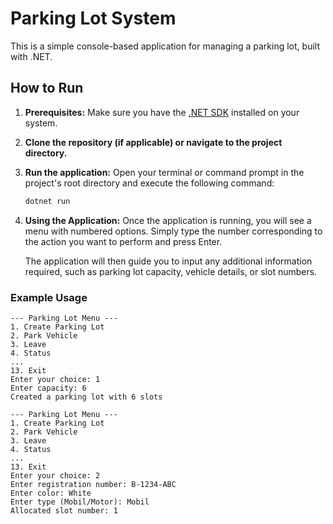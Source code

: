 # Parking Lot System

This is a simple console-based application for managing a parking lot, built with .NET.

## How to Run

1.  **Prerequisites:** Make sure you have the [.NET SDK](https://dotnet.microsoft.com/download) installed on your system.

2.  **Clone the repository (if applicable) or navigate to the project directory.**

3.  **Run the application:**
    Open your terminal or command prompt in the project's root directory and execute the following command:

    ```bash
    dotnet run
    ```

4.  **Using the Application:**
    Once the application is running, you will see a menu with numbered options. Simply type the number corresponding to the action you want to perform and press Enter.

    The application will then guide you to input any additional information required, such as parking lot capacity, vehicle details, or slot numbers.

### Example Usage

```
--- Parking Lot Menu ---
1. Create Parking Lot
2. Park Vehicle
3. Leave
4. Status
...
13. Exit
Enter your choice: 1
Enter capacity: 6
Created a parking lot with 6 slots

--- Parking Lot Menu ---
1. Create Parking Lot
2. Park Vehicle
3. Leave
4. Status
...
13. Exit
Enter your choice: 2
Enter registration number: B-1234-ABC
Enter color: White
Enter type (Mobil/Motor): Mobil
Allocated slot number: 1
```
